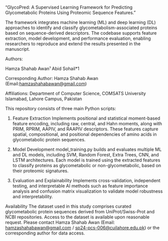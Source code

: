“GlycoPred: A Supervised Learning Framework for Predicting Glycometabolic Proteins Using Proteomic Sequence Features.”

The framework integrates machine learning (ML) and deep learning (DL) approaches to identify and classify glycometabolism-associated proteins based on sequence-derived descriptors. The codebase supports feature extraction, model development, and performance evaluation, enabling researchers to reproduce and extend the results presented in the manuscript.


Authors:

Hamza Shahab Awan¹
Abid Sohail*1

Corresponding Author: Hamza Shahab Awan (Email:hamzashahabawan@gmail.com)

Affiliations:
Department of Computer Science, COMSATS University Islamabad, Lahore Campus, Pakistan



This repository consists of three main Python scripts:

1. Feature Extraction
Implements positional and statistical moment-based feature encoding, including raw, central, and Hahn moments, along with PRIM, RPRIM, AAPIV, and RAAPIV descriptors. These features capture spatial, compositional, and positional dependencies of amino acids in glycometabolic protein sequences.

2. Model Development
model_training.py builds and evaluates multiple ML and DL models, including SVM, Random Forest, Extra Trees, CNN, and LSTM architectures. Each model is trained using the extracted features to classify proteins as glycometabolic or non-glycometabolic, based on their proteomic signatures.

3. Evaluation and Explainability
Implements cross-validation, independent testing, and interpretable AI methods such as feature importance analysis and confusion matrix visualization to validate model robustness and interpretability.

Availability
The dataset used in this study comprises curated glycometabolic protein sequences derived from UniProt/Swiss-Prot and NCBI repositories.
Access to the dataset is available upon reasonable request.
Please contact Hamza Shahab Awan (Email: hamzashahabawan@gmail.com / sp24-pcs-006@cuilahore.edu.pk) or the corresponding author for data access.

